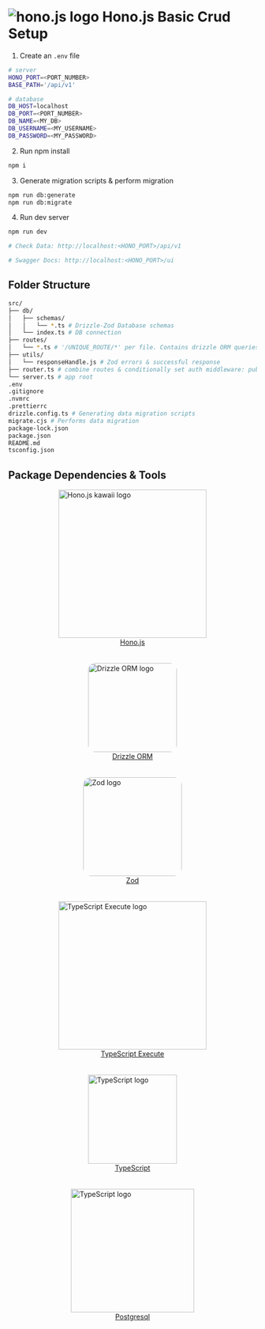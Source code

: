# ![hono.js logo](https://hono.dev/images/logo-small.png) Hono.js Basic Crud Setup

1. Create an `.env` file

```bash
# server
HONO_PORT=<PORT_NUMBER>
BASE_PATH='/api/v1'

# database
DB_HOST=localhost
DB_PORT=<PORT_NUMBER>
DB_NAME=<MY_DB>
DB_USERNAME=<MY_USERNAME>
DB_PASSWORD=<MY_PASSWORD>
```

2. Run npm install

```bash
npm i
```

3. Generate migration scripts & perform migration

```bash
npm run db:generate
npm run db:migrate
```

4. Run dev server

```bash
npm run dev

# Check Data: http://localhost:<HONO_PORT>/api/v1

# Swagger Docs: http://localhost:<HONO_PORT>/ui
```

## Folder Structure

```bash
src/
├── db/
│   ├── schemas/
│   │   └── *.ts # Drizzle-Zod Database schemas
│   └── index.ts # DB connection
├── routes/
│   └── *.ts # '/UNIQUE_ROUTE/*' per file. Contains drizzle ORM queries & swagger docs
├── utils/
│   └── responseHandle.js # Zod errors & successful response
├── router.ts # combine routes & conditionally set auth middleware: public/private routes
└── server.ts # app root
.env
.gitignore
.nvmrc
.prettierrc
drizzle.config.ts # Generating data migration scripts
migrate.cjs # Performs data migration
package-lock.json
package.json
README.md
tsconfig.json
```

## Package Dependencies & Tools

<div>
    <div style="display:flex;flex-direction:column; align-items:center;">
        <a href="https://hono.dev/" targer="_blank">
            <img width="300" src="https://hono.dev/images/hono-kawaii.png" alt="Hono.js kawaii logo"/>
        </a>
        <a href="https://hono.dev/" targer="_blank">Hono.js</a>
    </div>
    <br/>
    <br/>
    <div style="display:flex;flex-direction:column; align-items:center;">
        <a href="https://orm.drizzle.team/" targer="_blank">
            <img width="180" style="border-radius:8%" src="https://avatars.githubusercontent.com/u/108468352?v=4" alt="Drizzle ORM logo"/>
        </a>
        <a href="https://orm.drizzle.team/" targer="_blank">Drizzle ORM</a>
    </div>
    <br/>
    <br/>
    <div style="display:flex;flex-direction:column; align-items:center;">
        <a href="https://zod.dev/" targer="_blank">
            <img width="200" style="border-radius:8%" src="https://zod.dev/logo.svg" alt="Zod logo"/>
        </a>
        <a href="https://zod.dev/" targer="_blank">Zod</a>
    </div>
    <br/>
    <br/>
    <div style="display:flex;flex-direction:column;align-items:center;">
        <a href="https://tsx.is/" targer="_blank">
            <img width="300" src="https://tsx.is/logo-light.svg" alt="TypeScript Execute logo"/>
        </a>
        <a href="https://tsx.is/" targer="_blank">TypeScript Execute</a>
    </div>
    <br/>
    <br/>
    <div style="display:flex;flex-direction:column;align-items:center;">
        <a href="https://www.typescriptlang.org/" targer="_blank">
            <img width="180" src="https://upload.wikimedia.org/wikipedia/commons/thumb/4/4c/Typescript_logo_2020.svg/1024px-Typescript_logo_2020.svg.png" alt="TypeScript logo"/>
        </a>
        <a href="https://www.typescriptlang.org/" targer="_blank">TypeScript</a>
    </div>
    <br/>
    <br/>
    <div style="display:flex;flex-direction:column;align-items:center;">
        <a href="https://www.postgresql.org/" targer="_blank">
            <img width="250" src="https://upload.wikimedia.org/wikipedia/commons/2/29/Postgresql_elephant.svg" alt="TypeScript logo"/>
        </a>
        <a href="https://www.postgresql.org/" targer="_blank">Postgresql</a>
    </div>
</div>
